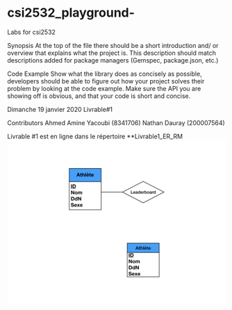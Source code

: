 # csi2532_playground-
Labs for csi2532

Synopsis
At the top of the file there should be a short introduction and/ or overview that explains what the project is. This description should match descriptions added for package managers (Gemspec, package.json, etc.)

Code Example
Show what the library does as concisely as possible, developers should be able to figure out how your project solves their problem by looking at the code example. Make sure the API you are showing off is obvious, and that your code is short and concise.

Dimanche 19 janvier 2020
Livrable#1

Contributors
Ahmed Amine Yacoubi (8341706)
Nathan Dauray (200007564)

Livrable #1 est en ligne dans le répertoire **Livrable1_ER_RM
![Livrable1](https://github.com/OovuU/csi2532_playground-/blob/master/Livrable1_ER_RM/Livrable1_ER_RM.png)
